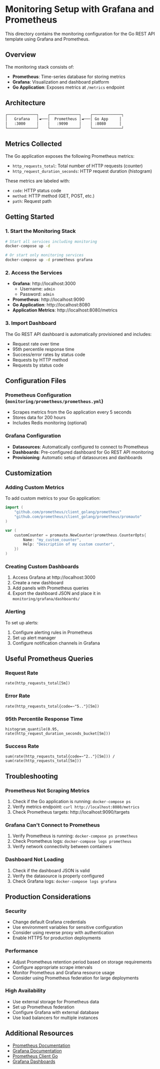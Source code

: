 # Monitoring Setup with Grafana and Prometheus

This directory contains the monitoring configuration for the Go REST API template using Grafana and Prometheus.

## Overview

The monitoring stack consists of:

- **Prometheus**: Time-series database for storing metrics
- **Grafana**: Visualization and dashboard platform
- **Go Application**: Exposes metrics at `/metrics` endpoint

## Architecture

```sh
┌─────────────┐    ┌─────────────┐    ┌─────────────┐
│   Grafana   │◄───│  Prometheus │◄───│ Go App     │
│   :3000     │    │   :9090     │    │ :8080      │
└─────────────┘    └─────────────┘    └─────────────┘
```

## Metrics Collected

The Go application exposes the following Prometheus metrics:

- `http_requests_total`: Total number of HTTP requests (counter)
- `http_request_duration_seconds`: HTTP request duration (histogram)

These metrics are labeled with:

- `code`: HTTP status code
- `method`: HTTP method (GET, POST, etc.)
- `path`: Request path

## Getting Started

### 1. Start the Monitoring Stack

```bash
# Start all services including monitoring
docker-compose up -d

# Or start only monitoring services
docker-compose up -d prometheus grafana
```

### 2. Access the Services

- **Grafana**: http://localhost:3000
  - Username: `admin`
  - Password: `admin`
- **Prometheus**: http://localhost:9090
- **Go Application**: http://localhost:8080
- **Application Metrics**: http://localhost:8080/metrics

### 3. Import Dashboard

The Go REST API dashboard is automatically provisioned and includes:

- Request rate over time
- 95th percentile response time
- Success/error rates by status code
- Requests by HTTP method
- Requests by status code

## Configuration Files

### Prometheus Configuration (`monitoring/prometheus/prometheus.yml`)

- Scrapes metrics from the Go application every 5 seconds
- Stores data for 200 hours
- Includes Redis monitoring (optional)

### Grafana Configuration

- **Datasources**: Automatically configured to connect to Prometheus
- **Dashboards**: Pre-configured dashboard for Go REST API monitoring
- **Provisioning**: Automatic setup of datasources and dashboards

## Customization

### Adding Custom Metrics

To add custom metrics to your Go application:

```go
import (
    "github.com/prometheus/client_golang/prometheus"
    "github.com/prometheus/client_golang/prometheus/promauto"
)

var (
    customCounter = promauto.NewCounter(prometheus.CounterOpts{
        Name: "my_custom_counter",
        Help: "Description of my custom counter",
    })
)
```

### Creating Custom Dashboards

1. Access Grafana at http://localhost:3000
2. Create a new dashboard
3. Add panels with Prometheus queries
4. Export the dashboard JSON and place it in `monitoring/grafana/dashboards/`

### Alerting

To set up alerts:

1. Configure alerting rules in Prometheus
2. Set up alert manager
3. Configure notification channels in Grafana

## Useful Prometheus Queries

### Request Rate

```promql
rate(http_requests_total[5m])
```

### Error Rate

```promql
rate(http_requests_total{code=~"5.."}[5m])
```

### 95th Percentile Response Time

```promql
histogram_quantile(0.95, rate(http_request_duration_seconds_bucket[5m]))
```

### Success Rate

```promql
sum(rate(http_requests_total{code=~"2.."}[5m])) / sum(rate(http_requests_total[5m]))
```

## Troubleshooting

### Prometheus Not Scraping Metrics

1. Check if the Go application is running: `docker-compose ps`
2. Verify metrics endpoint: `curl http://localhost:8080/metrics`
3. Check Prometheus targets: http://localhost:9090/targets

### Grafana Can't Connect to Prometheus

1. Verify Prometheus is running: `docker-compose ps prometheus`
2. Check Prometheus logs: `docker-compose logs prometheus`
3. Verify network connectivity between containers

### Dashboard Not Loading

1. Check if the dashboard JSON is valid
2. Verify the datasource is properly configured
3. Check Grafana logs: `docker-compose logs grafana`

## Production Considerations

### Security

- Change default Grafana credentials
- Use environment variables for sensitive configuration
- Consider using reverse proxy with authentication
- Enable HTTPS for production deployments

### Performance

- Adjust Prometheus retention period based on storage requirements
- Configure appropriate scrape intervals
- Monitor Prometheus and Grafana resource usage
- Consider using Prometheus federation for large deployments

### High Availability

- Use external storage for Prometheus data
- Set up Prometheus federation
- Configure Grafana with external database
- Use load balancers for multiple instances

## Additional Resources

- [Prometheus Documentation](https://prometheus.io/docs/)
- [Grafana Documentation](https://grafana.com/docs/)
- [Prometheus Client Go](https://github.com/prometheus/client_golang)
- [Grafana Dashboards](https://grafana.com/grafana/dashboards/)
